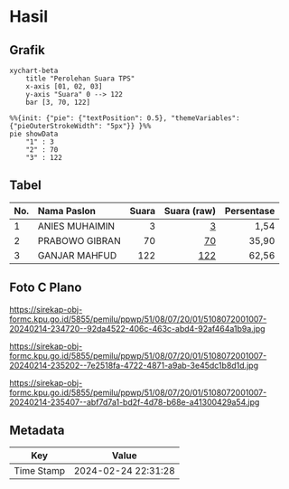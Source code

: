 # Hasil

## Grafik

```mermaid
xychart-beta
    title "Perolehan Suara TPS"
    x-axis [01, 02, 03]
    y-axis "Suara" 0 --> 122
    bar [3, 70, 122]
```

```mermaid
%%{init: {"pie": {"textPosition": 0.5}, "themeVariables": {"pieOuterStrokeWidth": "5px"}} }%%
pie showData
    "1" : 3
    "2" : 70
    "3" : 122
```

## Tabel

| No. | Nama Paslon    | Suara | Suara (raw) | Persentase |
|:--- |:-------------- | -----:| -----------:| ----------:|
| 1   | ANIES MUHAIMIN | 3     | [3][p-1]    | 1,54       |
| 2   | PRABOWO GIBRAN | 70    | [70][p-2]   | 35,90      |
| 3   | GANJAR MAHFUD  | 122   | [122][p-3]  | 62,56      |


[p-1]: https://github.com/gigit-pemilu/pemilu-2024-51-bali/blob/main/pilpres/hitung-suara/sub/51-bali/sub/08-buleleng/sub/07-sawan/sub/2001-lemukih/sub/007-tps/sub/paslon-1.txt
[p-2]: https://github.com/gigit-pemilu/pemilu-2024-51-bali/blob/main/pilpres/hitung-suara/sub/51-bali/sub/08-buleleng/sub/07-sawan/sub/2001-lemukih/sub/007-tps/sub/paslon-2.txt
[p-3]: https://github.com/gigit-pemilu/pemilu-2024-51-bali/blob/main/pilpres/hitung-suara/sub/51-bali/sub/08-buleleng/sub/07-sawan/sub/2001-lemukih/sub/007-tps/sub/paslon-3.txt

## Foto C Plano

https://sirekap-obj-formc.kpu.go.id/5855/pemilu/ppwp/51/08/07/20/01/5108072001007-20240214-234720--92da4522-406c-463c-abd4-92af464a1b9a.jpg

https://sirekap-obj-formc.kpu.go.id/5855/pemilu/ppwp/51/08/07/20/01/5108072001007-20240214-235202--7e2518fa-4722-4871-a9ab-3e45dc1b8d1d.jpg

https://sirekap-obj-formc.kpu.go.id/5855/pemilu/ppwp/51/08/07/20/01/5108072001007-20240214-235407--abf7d7a1-bd2f-4d78-b68e-a41300429a54.jpg


## Metadata

| Key        | Value               |
| ---------- | ------------------- |
| Time Stamp | 2024-02-24 22:31:28 |



